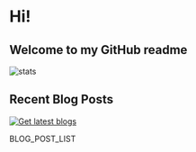 # Hi!
## Welcome to my GitHub readme
![stats](https://github-readme-streak-stats.herokuapp.com/?user=heathhenley)

## Recent Blog Posts
[![Get latest blogs](https://github.com/heathhenley/heathhenley/actions/workflows/scrape_blogs.yaml/badge.svg)](https://github.com/heathhenley/heathhenley/actions/workflows/scrape_blogs.yaml)

BLOG_POST_LIST